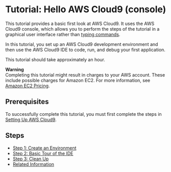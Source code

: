 # Tutorial: Hello AWS Cloud9 \(console\)<a name="tutorial"></a>

This tutorial provides a basic first look at AWS Cloud9\. It uses the AWS Cloud9 console, which allows you to perform the steps of the tutorial in a graphical user interface rather than [typing commands](tutorial-basic-cli.md)\.

In this tutorial, you set up an AWS Cloud9 development environment and then use the AWS Cloud9 IDE to code, run, and debug your first application\.

This tutorial should take approximately an hour\.

**Warning**  
Completing this tutorial might result in charges to your AWS account\. These include possible charges for Amazon EC2\. For more information, see [Amazon EC2 Pricing](https://aws.amazon.com/ec2/pricing/)\.

## Prerequisites<a name="tutorial-prereqs"></a>

To successfully complete this tutorial, you must first complete the steps in [Setting Up AWS Cloud9](setting-up.md)\.

## Steps<a name="tutorial-steps"></a>
+ [Step 1: Create an Environment](tutorial-create-environment.md)
+ [Step 2: Basic Tour of the IDE](tutorial-tour-ide.md)
+ [Step 3: Clean Up](tutorial-clean-up.md)
+ [Related Information](tutorial-final-info.md)